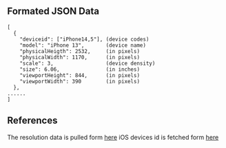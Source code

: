 ## Formated JSON Data

```
[
  {
    "deviceid": ["iPhone14,5"], (device codes)
    "model": "iPhone 13",       (device name)
    "physicalHeigth": 2532,     (in pixels)
    "physicalWidth": 1170,      (in pixels)
    "scale": 3,                 (device density)
    "size": 6.06,               (in inches)
    "viewportHeight": 844,      (in pixels)
    "viewportWidth": 390        (in pixels)
  },
......
]
```

## References
The resolution data is pulled form [here](https://www.ios-resolution.com/)
iOS devices id is fetched form [here](https://gist.github.com/adamawolf/3048717)
